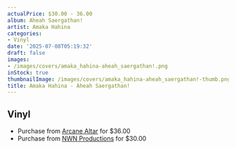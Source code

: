 ```yaml
---
actualPrice: $30.00 - 36.00
album: Aheah Saergathan!
artist: Amaka Hahina
categories:
- Vinyl
date: '2025-07-08T05:19:32'
draft: false
images:
- /images/covers/amaka_hahina-aheah_saergathan!.png
inStock: true
thumbnailImage: /images/covers/amaka_hahina-aheah_saergathan!-thumb.png
title: Amaka Hahina - Aheah Saergathan!
---
```


## Vinyl
* Purchase from [Arcane Altar](https://arcanealtar.bigcartel.com/product/amaka-hahina-aheah-saergathan-12-lp) for $36.00
* Purchase from [NWN Productions](http://shop.nwnprod.com/index.php?route=product/product&path=75&product_id=62463&sort=pd.name&order=ASC) for $30.00
